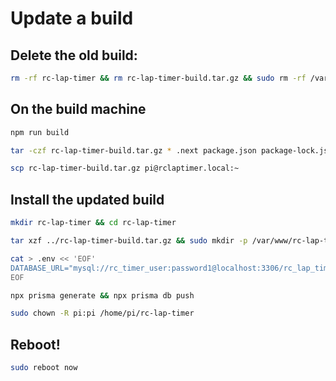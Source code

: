 # Update a build 

## Delete the old build:
```bash
rm -rf rc-lap-timer && rm rc-lap-timer-build.tar.gz && sudo rm -rf /var/www/rc-lap-timer/                       
```


## On the build machine
```bash
npm run build
```

```bash
tar -czf rc-lap-timer-build.tar.gz * .next package.json package-lock.json node_modules public
```

```bash
scp rc-lap-timer-build.tar.gz pi@rclaptimer.local:~
```


## Install the updated build
```bash
mkdir rc-lap-timer && cd rc-lap-timer
```

```bash
tar xzf ../rc-lap-timer-build.tar.gz && sudo mkdir -p /var/www/rc-lap-timer && sudo cp -r .next/* /var/www/rc-lap-timer/
```

```bash
cat > .env << 'EOF'
DATABASE_URL="mysql://rc_timer_user:password1@localhost:3306/rc_lap_timer"
EOF
```

```bash
npx prisma generate && npx prisma db push
```

```bash
sudo chown -R pi:pi /home/pi/rc-lap-timer
```

## Reboot!
```bash
sudo reboot now
```
